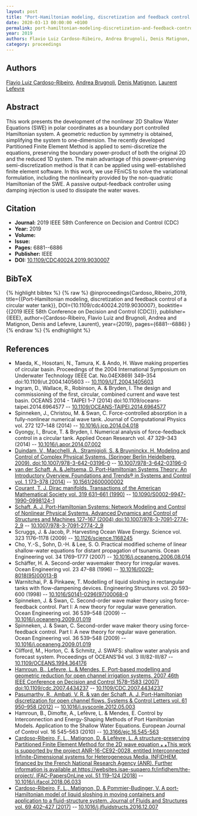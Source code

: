 ```yaml
---
layout: post
title: "Port-Hamiltonian modeling, discretization and feedback control of a circular water tank"
date: 2020-03-13 00:00:00 +0100
permalink: port-hamiltonian-modeling-discretization-and-feedback-control-of-a-circular-water-tank
year: 2019
authors: Flavio Luiz Cardoso-Ribeiro, Andrea Brugnoli, Denis Matignon, Laurent Lefevre
category: proceedings
---
```

 
## Authors
[Flavio Luiz Cardoso-Ribeiro](authors/flavio_luiz_cardoso_ribeiro), [Andrea Brugnoli](authors/andrea_brugnoli), [Denis Matignon](authors/denis_matignon), [Laurent Lefevre](authors/laurent_lefevre)
 
## Abstract
This work presents the development of the nonlinear 2D Shallow Water Equations (SWE) in polar coordinates as a boundary port controlled Hamiltonian system. A geometric reduction by symmetry is obtained, simplifying the system to one-dimension. The recently developed Partitioned Finite Element Method is applied to semi-discretize the equations, preserving the boundary power-product of both the original 2D and the reduced 1D system. The main advantage of this power-preserving semi-discretization method is that it can be applied using well-established finite element software. In this work, we use FEniCS to solve the variational formulation, including the nonlinearity provided by the non-quadratic Hamiltonian of the SWE. A passive output-feedback controller using damping injection is used to dissipate the water waves.
 
## Citation
- **Journal:** 2019 IEEE 58th Conference on Decision and Control (CDC)
- **Year:** 2019
- **Volume:** 
- **Issue:** 
- **Pages:** 6881--6886
- **Publisher:** IEEE
- **DOI:** [10.1109/CDC40024.2019.9030007](https://doi.org/10.1109/CDC40024.2019.9030007)
 
## BibTeX
{% highlight bibtex %}
{% raw %}
@inproceedings{Cardoso_Ribeiro_2019,
  title={{Port-Hamiltonian modeling, discretization and feedback control of a circular water tank}},
  DOI={10.1109/cdc40024.2019.9030007},
  booktitle={{2019 IEEE 58th Conference on Decision and Control (CDC)}},
  publisher={IEEE},
  author={Cardoso-Ribeiro, Flavio Luiz and Brugnoli, Andrea and Matignon, Denis and Lefevre, Laurent},
  year={2019},
  pages={6881--6886}
}
{% endraw %}
{% endhighlight %}
 
## References
- Maeda, K., Hosotani, N., Tamura, K. & Ando, H. Wave making properties of circular basin. Proceedings of the 2004 International Symposium on Underwater Technology (IEEE Cat. No.04EX869) 349–354 doi:10.1109/ut.2004.1405603 -- [10.1109/UT.2004.1405603](https://doi.org/10.1109/UT.2004.1405603)
- Ingram, D., Wallace, R., Robinson, A. & Bryden, I. The design and commissioning of the first, circular, combined current and wave test basin. OCEANS 2014 - TAIPEI 1–7 (2014) doi:10.1109/oceans-taipei.2014.6964577 -- [10.1109/OCEANS-TAIPEI.2014.6964577](https://doi.org/10.1109/OCEANS-TAIPEI.2014.6964577)
- Spinneken, J., Christou, M. & Swan, C. Force-controlled absorption in a fully-nonlinear numerical wave tank. Journal of Computational Physics vol. 272 127–148 (2014) -- [10.1016/j.jcp.2014.04.018](https://doi.org/10.1016/j.jcp.2014.04.018)
- Gyongy, I., Bruce, T. & Bryden, I. Numerical analysis of force-feedback control in a circular tank. Applied Ocean Research vol. 47 329–343 (2014) -- [10.1016/j.apor.2014.07.002](https://doi.org/10.1016/j.apor.2014.07.002)
- [Duindam, V., Macchelli, A., Stramigioli, S. & Bruyninckx, H. Modeling and Control of Complex Physical Systems. (Springer Berlin Heidelberg, 2009). doi:10.1007/978-3-642-03196-0](modeling-and-control-of-complex-physical-systems) -- [10.1007/978-3-642-03196-0](https://doi.org/10.1007/978-3-642-03196-0)
- [van der Schaft, A. & Jeltsema, D. Port-Hamiltonian Systems Theory: An Introductory Overview. Foundations and Trends® in Systems and Control vol. 1 173–378 (2014)](port-hamiltonian-systems-theory-an-introductory-overview-journal) -- [10.1561/2600000002](https://doi.org/10.1561/2600000002)
- [Courant, T. J. Dirac manifolds. Transactions of the American Mathematical Society vol. 319 631–661 (1990)](dirac-manifolds) -- [10.1090/S0002-9947-1990-0998124-1](https://doi.org/10.1090/S0002-9947-1990-0998124-1)
- [Schaft, A. J. Port-Hamiltonian Systems: Network Modeling and Control of Nonlinear Physical Systems. Advanced Dynamics and Control of Structures and Machines 127–167 (2004) doi:10.1007/978-3-7091-2774-2_9](port-hamiltonian-systems-network-modeling-and-control-of-nonlinear-physical-systems) -- [10.1007/978-3-7091-2774-2_9](https://doi.org/10.1007/978-3-7091-2774-2_9)
- Scruggs, J. & Jacob, P. Harvesting Ocean Wave Energy. Science vol. 323 1176–1178 (2009) -- [10.1126/science.1168245](https://doi.org/10.1126/science.1168245)
- Cho, Y.-S., Sohn, D.-H. & Lee, S. O. Practical modified scheme of linear shallow-water equations for distant propagation of tsunamis. Ocean Engineering vol. 34 1769–1777 (2007) -- [10.1016/j.oceaneng.2006.08.014](https://doi.org/10.1016/j.oceaneng.2006.08.014)
- Schäffer, H. A. Second-order wavemaker theory for irregular waves. Ocean Engineering vol. 23 47–88 (1996) -- [10.1016/0029-8018(95)00013-B](https://doi.org/10.1016/0029-8018(95)00013-B)
- Warnitchai, P. & Pinkaew, T. Modelling of liquid sloshing in rectangular tanks with flow-dampening devices. Engineering Structures vol. 20 593–600 (1998) -- [10.1016/S0141-0296(97)00068-0](https://doi.org/10.1016/S0141-0296(97)00068-0)
- Spinneken, J. & Swan, C. Second-order wave maker theory using force-feedback control. Part I: A new theory for regular wave generation. Ocean Engineering vol. 36 539–548 (2009) -- [10.1016/j.oceaneng.2009.01.019](https://doi.org/10.1016/j.oceaneng.2009.01.019)
- Spinneken, J. & Swan, C. Second-order wave maker theory using force-feedback control. Part I: A new theory for regular wave generation. Ocean Engineering vol. 36 539–548 (2009) -- [10.1016/j.oceaneng.2009.01.019](https://doi.org/10.1016/j.oceaneng.2009.01.019)
- Clifford, M., Horton, C. & Schmitz, J. SWAFS: shallow water analysis and forecast system. Proceedings of OCEANS’94 vol. 3 III/82-III/87 -- [10.1109/OCEANS.1994.364176](https://doi.org/10.1109/OCEANS.1994.364176)
- [Hamroun, B., Lefevre, L. & Mendes, E. Port-based modelling and geometric reduction for open channel irrigation systems. 2007 46th IEEE Conference on Decision and Control 1578–1583 (2007) doi:10.1109/cdc.2007.4434237](port-based-modelling-and-geometric-reduction-for-open-channel-irrigation-systems) -- [10.1109/CDC.2007.4434237](https://doi.org/10.1109/CDC.2007.4434237)
- [Pasumarthy, R., Ambati, V. R. & van der Schaft, A. J. Port-Hamiltonian discretization for open channel flows. Systems &amp; Control Letters vol. 61 950–958 (2012)](port-hamiltonian-discretization-for-open-channel-flows) -- [10.1016/j.sysconle.2012.05.003](https://doi.org/10.1016/j.sysconle.2012.05.003)
- Hamroun, B., Dimofte, A., Lefèvre, L. & Mendes, E. Control by Interconnection and Energy-Shaping Methods of Port Hamiltonian Models. Application to the Shallow Water Equations. European Journal of Control vol. 16 545–563 (2010) -- [10.3166/ejc.16.545-563](https://doi.org/10.3166/ejc.16.545-563)
- [Cardoso-Ribeiro, F. L., Matignon, D. & Lefèvre, L. A structure-preserving Partitioned Finite Element Method for the 2D wave equation ⁎ ⁎This work is supported by the project ANR-16-CE92-0028, entitled Interconnected Infinite-Dimensional systems for Heterogeneous Media, INFIDHEM, financed by the French National Research Agency (ANR). Further information is available at https://websites.isae-supaero.fr/infidhem/the-project/. IFAC-PapersOnLine vol. 51 119–124 (2018)](a-structure-preserving-partitioned-finite-element-method-for-the-2d-wave-equation) -- [10.1016/j.ifacol.2018.06.033](https://doi.org/10.1016/j.ifacol.2018.06.033)
- [Cardoso-Ribeiro, F. L., Matignon, D. & Pommier-Budinger, V. A port-Hamiltonian model of liquid sloshing in moving containers and application to a fluid-structure system. Journal of Fluids and Structures vol. 69 402–427 (2017)](a-port-hamiltonian-model-of-liquid-sloshing-in-moving-containers-and-application-to-a-fluid-structure-system) -- [10.1016/j.jfluidstructs.2016.12.007](https://doi.org/10.1016/j.jfluidstructs.2016.12.007)

